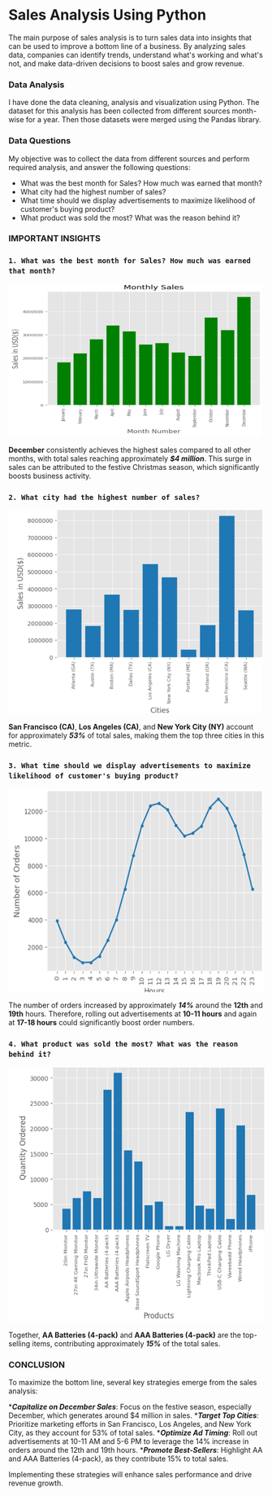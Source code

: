 # Sales Analysis Using Python

The main purpose of sales analysis is to turn sales data into insights that can be used to improve a bottom line of a business. By analyzing sales data, companies can identify trends, understand what's working and what's not, and make data-driven decisions to boost sales and grow revenue.


### Data Analysis
I have done the data cleaning, analysis and visualization using Python. The dataset for this analysis has been collected from different sources month-wise for a year. Then those datasets were merged using the Pandas library.


### Data Questions
My objective was to collect the data from different sources and perform required analysis, and answer the following questions:

* What was the best month for Sales? How much was earned that month?
* What city had the highest number of sales?
* What time should we display advertisements to maximize likelihood of customer's buying product?
* What product was sold the most? What was the reason behind it?

### IMPORTANT INSIGHTS
### ```1. What was the best month for Sales? How much was earned that month?```

<img src="images/Question1graph.png" alt="Grouped Data By Month" width="500" height="300"/>

__December__ consistently achieves the highest sales compared to all other months, with total sales reaching approximately ___$4 million___. This surge in sales can be attributed to the festive Christmas season, which significantly boosts business activity.


### ```2. What city had the highest number of sales?```

<img src="images/Question2graph.png" alt="Grouped Data By Month" width="500"
height="400"/>

__San Francisco (CA)__, __Los Angeles (CA)__, and __New York City (NY)__ account for approximately ___53%___ of total sales, making them the top three cities in this metric.

### `3. What time should we display advertisements to maximize likelihood of customer's buying product?`

<img src="images/Question3graph.png" alt="Grpah of 3rd question"
width="600" height="400" />

The number of orders increased by approximately ___14%___ around the __12th__ and __19th__ hours. Therefore, rolling out advertisements at __10-11 hours__ and again at __17-18 hours__ could significantly boost order numbers.

### `4. What product was sold the most? What was the reason behind it?`
<img src="images/Question5_1graph.png" alt="Products vs Quantity Ordered" width="" height="500" />

Together, __AA Batteries (4-pack)__ and __AAA Batteries (4-pack)__ are the top-selling items, contributing approximately ___15%___ of the total sales.

### CONCLUSION
To maximize the bottom line, several key strategies emerge from the sales analysis:

*___Capitalize on December Sales___: Focus on the festive season, especially December, which generates around $4 million in sales.
*___Target Top Cities___: Prioritize marketing efforts in San Francisco, Los Angeles, and New York City, as they account for 53% of total sales.
*___Optimize Ad Timing___: Roll out advertisements at 10-11 AM and 5-6 PM to leverage the 14% increase in orders around the 12th and 19th hours.
*___Promote Best-Sellers___: Highlight AA and AAA Batteries (4-pack), as they contribute 15% to total sales.

Implementing these strategies will enhance sales performance and drive revenue growth.
